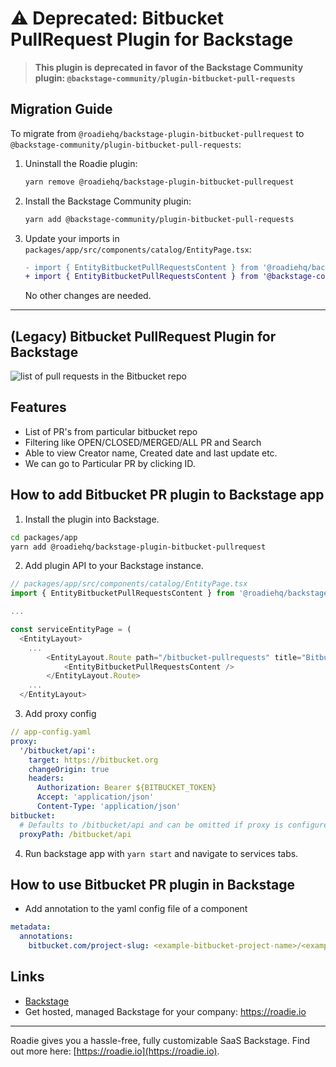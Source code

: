 # ⚠️ Deprecated: Bitbucket PullRequest Plugin for Backstage

> **This plugin is deprecated in favor of the Backstage Community plugin: `@backstage-community/plugin-bitbucket-pull-requests`**

## Migration Guide

To migrate from `@roadiehq/backstage-plugin-bitbucket-pullrequest` to `@backstage-community/plugin-bitbucket-pull-requests`:

1. Uninstall the Roadie plugin:

   ```bash
   yarn remove @roadiehq/backstage-plugin-bitbucket-pullrequest
   ```

2. Install the Backstage Community plugin:

   ```bash
   yarn add @backstage-community/plugin-bitbucket-pull-requests
   ```

3. Update your imports in `packages/app/src/components/catalog/EntityPage.tsx`:

   ```diff
   - import { EntityBitbucketPullRequestsContent } from '@roadiehq/backstage-plugin-bitbucket-pullrequest';
   + import { EntityBitbucketPullRequestsContent } from '@backstage-community/plugin-bitbucket-pull-requests';
   ```

   No other changes are needed.

---

## (Legacy) Bitbucket PullRequest Plugin for Backstage

![list of pull requests in the Bitbucket repo](./docs/bitbucketprimg.png)

## Features

- List of PR's from particular bitbucket repo
- Filtering like OPEN/CLOSED/MERGED/ALL PR and Search
- Able to view Creator name, Created date and last update etc.
- We can go to Particular PR by clicking ID.

## How to add Bitbucket PR plugin to Backstage app

1. Install the plugin into Backstage.

```bash
cd packages/app
yarn add @roadiehq/backstage-plugin-bitbucket-pullrequest
```

2. Add plugin API to your Backstage instance.

```ts
// packages/app/src/components/catalog/EntityPage.tsx
import { EntityBitbucketPullRequestsContent } from '@roadiehq/backstage-plugin-bitbucket-pullrequest';

...

const serviceEntityPage = (
  <EntityLayout>
    ...
        <EntityLayout.Route path="/bitbucket-pullrequests" title="Bitbucket">
            <EntityBitbucketPullRequestsContent />
        </EntityLayout.Route>
    ...
  </EntityLayout>
```

3. Add proxy config

```yaml
// app-config.yaml
proxy:
  '/bitbucket/api':
    target: https://bitbucket.org
    changeOrigin: true
    headers:
      Authorization: Bearer ${BITBUCKET_TOKEN}
      Accept: 'application/json'
      Content-Type: 'application/json'
bitbucket:
  # Defaults to /bitbucket/api and can be omitted if proxy is configured for that url
  proxyPath: /bitbucket/api
```

4. Run backstage app with `yarn start` and navigate to services tabs.

## How to use Bitbucket PR plugin in Backstage

- Add annotation to the yaml config file of a component

```yaml
metadata:
  annotations:
    bitbucket.com/project-slug: <example-bitbucket-project-name>/<example-bitbucket-repo-name>
```

## Links

- [Backstage](https://backstage.io)
- Get hosted, managed Backstage for your company: https://roadie.io

---

Roadie gives you a hassle-free, fully customizable SaaS Backstage. Find out more here: [https://roadie.io](https://roadie.io).
